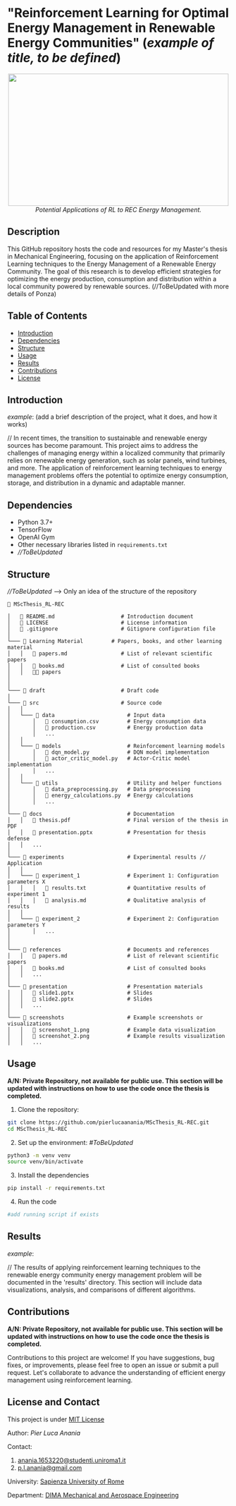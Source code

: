 # "Reinforcement Learning for Optimal Energy Management in Renewable Energy Communities" (_example of title, to be defined_)
<p align="center">
    <img src="https://ars.els-cdn.com/content/image/1-s2.0-S1367578820300079-gr3.jpg" width="500" height="300" />
    <br>    
    <em>  Potential Applications of RL to REC Energy Management. </em>
</p>


## Description

This GitHub repository hosts the code and resources for my Master's thesis in Mechanical Engineering, focusing on the application of Reinforcement Learning techniques to the Energy Management of a Renewable Energy Community. The goal of this research is to develop efficient strategies for optimizing the energy production, consumption and distribution within a local community powered by renewable sources. (//ToBeUpdated with more details of Ponza)

## Table of Contents

- [Introduction](#introduction)
- [Dependencies](#dependencies)
- [Structure](#structure)
- [Usage](#usage)
- [Results](#results)
- [Contributions](#contributions)
- [License](#license)

## Introduction
_example_: (add a brief description of the project, what it does, and how it works)

// In recent times, the transition to sustainable and renewable energy sources has become paramount. This project aims to address the challenges of managing energy within a localized community that primarily relies on renewable energy generation, such as solar panels, wind turbines, and more. The application of reinforcement learning techniques to energy management problems offers the potential to optimize energy consumption, storage, and distribution in a dynamic and adaptable manner.

## Dependencies

- Python 3.7+
- TensorFlow
- OpenAI Gym
- Other necessary libraries listed in `requirements.txt`
- _//ToBeUpdated_
## Structure  

*//ToBeUpdated* --> Only an idea of the structure of the repository
```
📂 MScThesis_RL-REC

│   📄 README.md                     # Introduction document
│   📄 LICENSE                       # License information
│   📄 .gitignore                    # Gitignore configuration file
│
└─── 📂 Learning Material         # Papers, books, and other learning material
│   │   📄 papers.md                 # List of relevant scientific papers
│   │   📄 books.md                  # List of consulted books
│   │   📄📄 papers
│
│
└─── 📂 draft                        # Draft code
│
└─── 📂 src                          # Source code
│   │
│   └─── 📂 data                       # Input data
│       │   📄 consumption.csv         # Energy consumption data
│       │   📄 production.csv          # Energy production data
│       │   ...
│   │
│   └─── 📂 models                     # Reinforcement learning models
│       │   📄 dqn_model.py            # DQN model implementation
│       │   📄 actor_critic_model.py   # Actor-Critic model implementation
│       │   ...
│   │
│   └─── 📂 utils                      # Utility and helper functions
│       │   📄 data_preprocessing.py   # Data preprocessing
│       │   📄 energy_calculations.py  # Energy calculations
│       │   ...
│
└─── 📂 docs                           # Documentation
│   │   📄 thesis.pdf                  # Final version of the thesis in PDF
│   │   📄 presentation.pptx           # Presentation for thesis defense
│   │   ...
│
└─── 📂 experiments                    # Experimental results // Application
│   │
│   └─── 📂 experiment_1               # Experiment 1: Configuration parameters X
│   │   │   📄 results.txt             # Quantitative results of experiment 1
│   │   │   📄 analysis.md             # Qualitative analysis of results
│   │
│   └─── 📂 experiment_2               # Experiment 2: Configuration parameters Y
│       │   ...
│
│
└─── 📂 references                     # Documents and references
│   │   📄 papers.md                   # List of relevant scientific papers
│   │   📄 books.md                    # List of consulted books
│   │   ...
│
└─── 📂 presentation                   # Presentation materials
│   │   📄 slide1.pptx                 # Slides
│   │   📄 slide2.pptx                 # Slides
│   │   ...
│
└─── 📂 screenshots                    # Example screenshots or visualizations
│   │   📄 screenshot_1.png            # Example data visualization
│   │   📄 screenshot_2.png            # Example results visualization
│   │   ...

```


## Usage
**A/N: Private Repository, not available for public use. This section will be updated with instructions on how to use the code once the thesis is completed.**

1. Clone the repository:

```bash
git clone https://github.com/pierlucaanania/MScThesis_RL-REC.git
cd MScThesis_RL-REC
```
2. Set up the environment: _#ToBeUpdated_

```bash
python3 -m venv venv
source venv/bin/activate
```
3. Install the dependencies

```bash
pip install -r requirements.txt
```
4. Run the code
    
```bash
#add running script if exists
``` 

## Results
_example_:

// The results of applying reinforcement learning techniques to the renewable energy community energy management problem will be documented in the 'results' directory. This section will include data visualizations, analysis, and comparisons of different algorithms.

## Contributions
**A/N: Private Repository, not available for public use. This section will be updated with instructions on how to use the code once the thesis is completed.**

Contributions to this project are welcome! If you have suggestions, bug fixes, or improvements, please feel free to open an issue or submit a pull request. Let's collaborate to advance the understanding of efficient energy management using reinforcement learning.

## License and Contact
This project is under [MIT License](https://choosealicense.com/licenses/mit/)

Author: *Pier Luca Anania*

Contact: 
1. [anania.1653220@studenti.uniroma1.it](mailto:anania.1653220@studenti.uniroma1.it)
2. [p.l.anania@gmail.com](mailto:p.l.anania@gmail.com)

University: [Sapienza University of Rome](https://www.uniroma1.it/it/pagina-strutturale/home)

Department: [DIMA Mechanical and Aerospace Engineering](https://www.dima.uniroma1.it/en)

